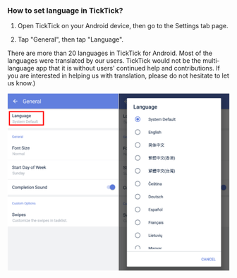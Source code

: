 ### How to set language in TickTick?

1. Open TickTick on your Android device, then go to the Settings tab page.

2. Tap "General", then tap "Language".

There are more than 20 languages in TickTick for Android. Most of the languages were translated by our users. TickTick would not be the multi-language app that it is without users' continued help and contributions. If you are interested in helping us with translation, please do not hesitate to let us know.)


![](tick-android/3.1/3.1.11.png)